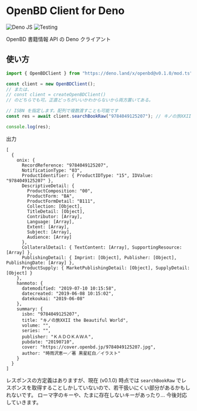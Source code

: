 # OpenBD Client for Deno

![Deno JS](https://img.shields.io/badge/deno%20js-000000?style=for-the-badge&logo=deno&logoColor=white)
![Testing](https://github.com/p1atdev/openbd/actions/workflows/test.yml/badge.svg)

OpenBD 書籍情報 API の Deno クライアント

## 使い方

```ts
import { OpenBDClient } from "https://deno.land/x/openbd@v0.1.0/mod.ts";

const client = new OpenBDClient();
// または、
// const client = createOpenBDClient()
// のどちらでも可。正直どっちがいいかわからないから両方置いてある。

// ISBN を指定します。配列で複数渡すことも可能です
const res = await client.searchBookRaw("9784049125207"); // キノの旅XXII the Beautiful World

console.log(res);
```

出力

```
[
  {
    onix: {
      RecordReference: "9784049125207",
      NotificationType: "03",
      ProductIdentifier: { ProductIDType: "15", IDValue: "9784049125207" },
      DescriptiveDetail: {
        ProductComposition: "00",
        ProductForm: "BA",
        ProductFormDetail: "B111",
        Collection: [Object],
        TitleDetail: [Object],
        Contributor: [Array],
        Language: [Array],
        Extent: [Array],
        Subject: [Array],
        Audience: [Array]
      },
      CollateralDetail: { TextContent: [Array], SupportingResource: [Array] },
      PublishingDetail: { Imprint: [Object], Publisher: [Object], PublishingDate: [Array] },
      ProductSupply: { MarketPublishingDetail: [Object], SupplyDetail: [Object] }
    },
    hanmoto: {
      datemodified: "2019-07-10 10:15:58",
      datecreated: "2019-06-08 10:15:02",
      datekoukai: "2019-06-08"
    },
    summary: {
      isbn: "9784049125207",
      title: "キノの旅XXII the Beautiful World",
      volume: "",
      series: "",
      publisher: "ＫＡＤＯＫＡＷＡ",
      pubdate: "20190710",
      cover: "https://cover.openbd.jp/9784049125207.jpg",
      author: "時雨沢恵一／著 黒星紅白／イラスト"
    }
  }
]
```

レスポンスの方定義はありますが、現在 (v0.1.0) 時点では `searchBookRaw`
でレスポンスを取得することしかしていないので、若干扱いにくい部分があるかもしれないです。 ローマ字のキーや、たまに存在しないキーがあったり...
今後対応していきます。
